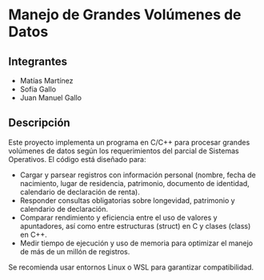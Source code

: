# Manejo de Grandes Volúmenes de Datos

## Integrantes

* Matías Martínez
* Sofía Gallo
* Juan Manuel Gallo

## Descripción

Este proyecto implementa un programa en C/C++ para procesar grandes volúmenes de datos según los requerimientos del parcial de Sistemas Operativos. El código está diseñado para:

* Cargar y parsear registros con información personal (nombre, fecha de nacimiento, lugar de residencia, patrimonio, documento de identidad, calendario de declaración de renta).
* Responder consultas obligatorias sobre longevidad, patrimonio y calendario de declaración.
* Comparar rendimiento y eficiencia entre el uso de valores y apuntadores, así como entre estructuras (struct) en C y clases (class) en C++.
* Medir tiempo de ejecución y uso de memoria para optimizar el manejo de más de un millón de registros.

Se recomienda usar entornos Linux o WSL para garantizar compatibilidad.
